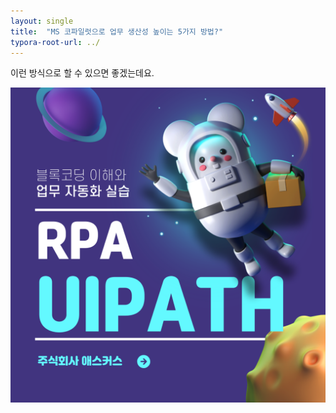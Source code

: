```yaml
---
layout: single
title:  "MS 코파일럿으로 업무 생산성 높이는 5가지 방법?"
typora-root-url: ../
---
```










이런 방식으로 할 수 있으면 좋겠는데요. 



![제목을-입력해주세요_-002](/images/2025-01-20-02/제목을-입력해주세요_-002.png)

